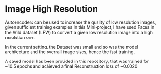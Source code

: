 # Image High Resolution

Autoencoders can be used to increase the quality of low resolution images, given sufficient training examples
In this Mini-project, I have used Faces in the Wild dataset (LFW) to convert a given low resolution image into a high resolution one.

In the current setting, the Dataset was small and so was the model architecture and the overrall image sizes, hence the fast training.

A saved model has been provided in this repository, that was trained for ~10.5 epochs and achieved a final Reconstruction loss of ~0.0020